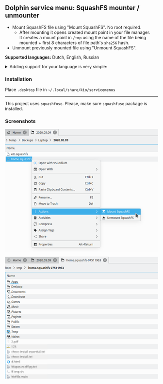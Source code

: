 ## Dolphin service menu: SquashFS mounter / unmounter

- Mount SquashFS file using "Mount SquashFS". No root required.
  - After mounting it opens created mount point in your file manager.  
    It creates a mount point in `/tmp` using the name of the file being mounted + first 8 characters of file path's `sha256` hash.
- Unmount previously mounted file using "Unmount SquashFS".

**Supported languages:** Dutch, English, Russian  
<details><summary>Adding support for your language is very simple:</summary>

Just add `Name[xx]=…` translated entries for it in `.desktop` file and create a pull request :wink:  
To do so in GitHub web interface, you can edit file right there, then click `Propose changes` → `Create pull request`.
</details>

### Installation
Place `.desktop` file in `~/.local/share/kio/servicemenus`

---

This project uses `squashfuse`. Please, make sure `squashfuse` package is installed.

### Screenshots
![Screenshot](screenshot.png)

![Screenshot](screenshot-2.png)
